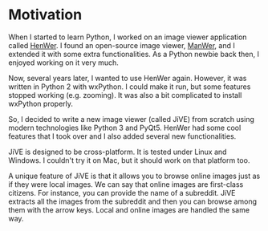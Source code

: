 Motivation
==========

When I started to learn Python, I worked on an image viewer
application called [HenWer](https://github.com/jabbalaci/HenWer).
I found an open-source image viewer, [ManWer](https://code.google.com/archive/p/manwer/),
and I extended it with some extra functionalities. As a Python newbie
back then, I enjoyed working on it very much.

Now, several years later, I wanted to use HenWer again. However,
it was written in Python 2 with wxPython. I could make it run,
but some features stopped working (e.g. zooming). It was also
a bit complicated to install wxPython properly.

So, I decided to write a new image viewer (called JiVE) from scratch using
modern technologies like Python 3 and PyQt5. HenWer had some
cool features that I took over and I also added
several new functionalities.

JiVE is designed to be cross-platform. It is tested under Linux
and Windows. I couldn't try it on Mac, but it should work on that
platform too.

A unique feature of JiVE is that it allows you to browse
online images just as if they were local images. We can say
that online images are first-class citizens. For instance,
you can provide the name of a subreddit. JiVE extracts all the images
from the subreddit and then you can browse among them with the arrow keys.
Local and online images are handled the same way.

